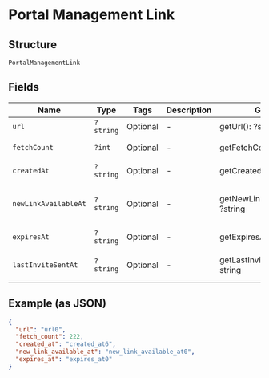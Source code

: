 
# Portal Management Link

## Structure

`PortalManagementLink`

## Fields

| Name | Type | Tags | Description | Getter | Setter |
|  --- | --- | --- | --- | --- | --- |
| `url` | `?string` | Optional | - | getUrl(): ?string | setUrl(?string url): void |
| `fetchCount` | `?int` | Optional | - | getFetchCount(): ?int | setFetchCount(?int fetchCount): void |
| `createdAt` | `?string` | Optional | - | getCreatedAt(): ?string | setCreatedAt(?string createdAt): void |
| `newLinkAvailableAt` | `?string` | Optional | - | getNewLinkAvailableAt(): ?string | setNewLinkAvailableAt(?string newLinkAvailableAt): void |
| `expiresAt` | `?string` | Optional | - | getExpiresAt(): ?string | setExpiresAt(?string expiresAt): void |
| `lastInviteSentAt` | `?string` | Optional | - | getLastInviteSentAt(): ?string | setLastInviteSentAt(?string lastInviteSentAt): void |

## Example (as JSON)

```json
{
  "url": "url0",
  "fetch_count": 222,
  "created_at": "created_at6",
  "new_link_available_at": "new_link_available_at0",
  "expires_at": "expires_at0"
}
```

